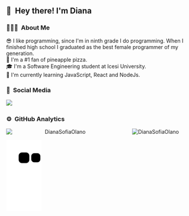 ## 👋 &nbsp;Hey there! I'm Diana

### 👩🏾‍💻 &nbsp;About Me

😎&nbsp;I like programming, since I'm in ninth grade I do programming. When I finished high school I graduated as the best female programmer of my generation.\
🍕&nbsp;I'm a #1 fan of pineapple pizza.\
🎓&nbsp;I'm a Software Engineering student at Icesi University.\
🧠&nbsp;I'm currently learning JavaScript, React and NodeJs.

### 📱 &nbsp;Social Media

<a href="https://instagram.com/sofi._.di" target="_blank"><img src="https://img.shields.io/badge/-Instagram-%23E4405F?style=for-the-badge&logo=instagram&logoColor=white" target="_blank"></a>

### ⚙️ &nbsp;GitHub Analytics

<div align="center">
  <img align="left" src="https://github-readme-stats.vercel.app/api?username=DianaSofiaOlano&show_icons=true&theme=react&include_all_commits=true&locale=en" alt="DianaSofiaOlano" width="60%">

<img src="https://github-readme-stats.vercel.app/api/top-langs?username=DianaSofiaOlano&show_icons=true&theme=react&include_all_commits=true&locale=en&layout=compact" alt="DianaSofiaOlano" width="37%">
</div>
  
![Snake animation](https://github.com/rafaballerini/rafaballerini/blob/output/github-contribution-grid-snake.svg)
